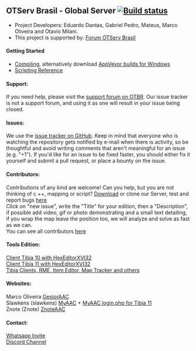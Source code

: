 ## OTServ Brasil - Global Server [![Build status](https://ci.appveyor.com/api/projects/status/599x38f3a0luessl?svg=true)](https://ci.appveyor.com/project/opentibiabr/otservbr-global "Download builds for Windows")

* Project Developers: Eduardo Dantas, Gabriel Pedro, Mateus, Marco Oliveira and Otavio Milani.
* This project is supported by: [Forum OTServ Brasil](https://forums.otserv.com.br/)

#### Getting Started

* [Compiling](https://github.com/otland/forgottenserver/wiki/Compiling), alternatively download [AppVeyor builds for Windows](https://ci.appveyor.com/project/opentibiabr/otservbr-global)
* [Scripting Reference](https://github.com/otland/forgottenserver/wiki/Script-Interface)

#### Support:

If you need help, please visit the [support forum on OTBR](http://otserv.com.br/). Our issue tracker is not a support forum, and using it as one will result in your issue being closed.

#### Issues:

We use the [issue tracker on GitHub](https://github.com/opentibiabr/OTServBR-Global/issues). Keep in mind that everyone who is watching the repository gets notified by e-mail when there is activity, so be thoughtful and avoid writing comments that aren't meaningful for an issue (e.g. "+1"). If you'd like for an issue to be fixed faster, you should either fix it yourself and submit a pull request, or place a bounty on the issue.

#### Contributors:
Contributions of any kind are welcome! Can you help, but you are not thinking of c ++, mapping or script? [Download](https://github.com/opentibiabr/OTServBR-Global/archive/master.zip) or clone our Server, test and report bugs [here](https://github.com/opentibiabr/OTServBR-Global/issues)<br>
Click on "new issue", write the "Title" for your edition, then a "Description", if possible add video, gif or photo demonstrating and a small text detailing, if you wrap the map leave the position too, we will analyze and solve as fast as we can.<br>
You can see all contributors [here](https://github.com/opentibiabr/OTServBR-Global/graphs/contributors)<br>

#### Tools Edition:
[Client Tibia 10 with HexEditorXVI32](https://forums.otserv.com.br/index.php?/forums/topic/167554-tibia-10-custom-client-desative-a-msg-de-atualiza%C3%A7%C3%A3o-mc-seu-ip/)<br>
[Client Tibia 11 with HexEditorXVI32](https://forums.otserv.com.br/index.php?/forums/topic/167611-cliente-tibia-11-com-hexeditorxvi32/)<br>
[Tibia Clients, RME, Item Editor, Map Tracker and others](https://github.com/opentibiabr/tools/)<br>

#### Websites:
Marco Oliveira [GesiorAAC](https://github.com/marcomoa/gesior-aac/archive/master.zip)<br>
Slawkens (slawkens) [MyAAC](https://github.com/slawkens/myaac/archive/master.zip) + [MyAAC login.php for Tibia 11](https://github.com/slawkens/myaac-tibia11-login/releases/download/v1.3/myaac-tibia11-login-v1.3.zip)<br>
Znote (Znote) [ZnoteAAC](https://github.com/Znote/ZnoteAAC/archive/master.zip)<br>

#### Contact:
[Whatsapp Invite](https://chat.whatsapp.com/FWca9zJxOnXHlcxyjfwXaQ)<br>
[Discord Channel](https://discord.gg/3NxYnyV)<br>
